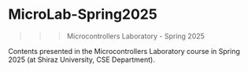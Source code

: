 ﻿# MicroLab-Spring2025
>>> Microcontrollers Laboratory - Spring 2025

Contents presented in the Microcontrollers Laboratory course in Spring 2025 (at Shiraz University, CSE Department).
